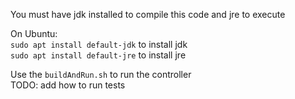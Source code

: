 You must have jdk installed to compile this code and jre to execute

On Ubuntu:\
`sudo apt install default-jdk` to install jdk\
`sudo apt install default-jre` to install jre

Use the `buildAndRun.sh` to run the controller\
TODO: add how to run tests
